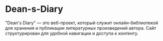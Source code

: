 # Dean-s-Diary
"Dean's Diary" — это веб-проект, который служит онлайн-библиотекой для хранения и публикации литературных произведений автора. Сайт структурирован для удобной навигации и доступа к контенту.
